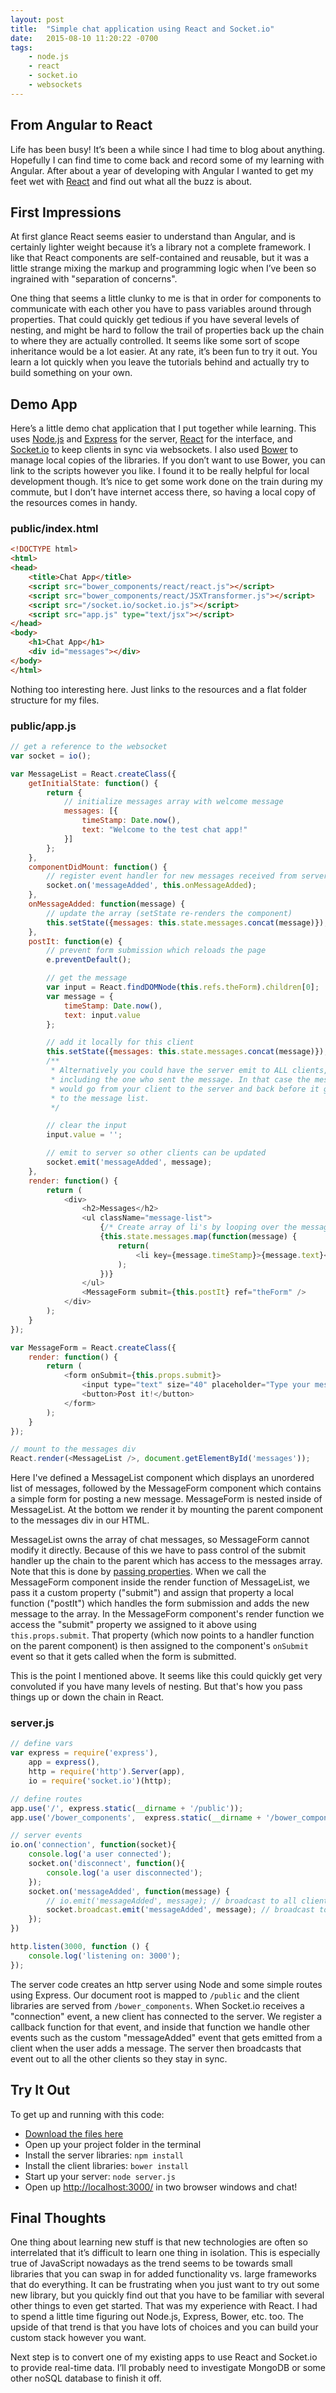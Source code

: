 ```yaml
---
layout: post
title:  "Simple chat application using React and Socket.io"
date:   2015-08-10 11:20:22 -0700
tags:
    - node.js
    - react
    - socket.io
    - websockets
---
```


## From Angular to React

Life has been busy! It’s been a while since I had time to blog about anything. Hopefully I can find time to come back and record some of my learning with Angular. After about a year of developing with Angular I wanted to get my feet wet with <a href="http://facebook.github.io/react/" target="_blank">React</a> and find out what all the buzz is about.

## First Impressions

At first glance React seems easier to understand than Angular, and is certainly lighter weight because it’s a library not a complete framework. I like that React components are self-contained and reusable, but it was a little strange mixing the markup and programming logic when I’ve been so ingrained with "separation of concerns".

One thing that seems a little clunky to me is that in order for components to communicate with each other you have to pass variables around through properties. That could quickly get tedious if you have several levels of nesting, and might be hard to follow the trail of properties back up the chain to where they are actually controlled. It seems like some sort of scope inheritance would be a lot easier. At any rate, it’s been fun to try it out. You learn a lot quickly when you leave the tutorials behind and actually try to build something on your own.

## Demo App

Here’s a little demo chat application that I put together while learning. This uses <a href="https://nodejs.org/" target="_blank">Node.js</a> and <a href="http://expressjs.com/" target="_blank">Express</a> for the server, <a href="http://facebook.github.io/react/" target="_blank">React</a> for the interface, and <a href="http://socket.io/" target="_blank">Socket.io</a> to keep clients in sync via websockets. I also used <a href="http://bower.io/" target="_blank">Bower</a> to manage local copies of the libraries. If you don’t want to use Bower, you can link to the scripts however you like. I found it to be really helpful for local development though. It’s nice to get some work done on the train during my commute, but I don’t have internet access there, so having a local copy of the resources comes in handy.

### public/index.html

```html
<!DOCTYPE html>
<html>
<head>
    <title>Chat App</title>
    <script src="bower_components/react/react.js"></script>
    <script src="bower_components/react/JSXTransformer.js"></script>
    <script src="/socket.io/socket.io.js"></script>
    <script src="app.js" type="text/jsx"></script>
</head>
<body>
    <h1>Chat App</h1>
    <div id="messages"></div>
</body>
</html>
```

Nothing too interesting here. Just links to the resources and a flat folder structure for my files.

### public/app.js

```javascript
// get a reference to the websocket
var socket = io();

var MessageList = React.createClass({
    getInitialState: function() {
        return {
            // initialize messages array with welcome message
            messages: [{
                timeStamp: Date.now(),
                text: "Welcome to the test chat app!"
            }]
        };
    },
    componentDidMount: function() {
        // register event handler for new messages received from server
        socket.on('messageAdded', this.onMessageAdded);
    },
    onMessageAdded: function(message) {
        // update the array (setState re-renders the component)
        this.setState({messages: this.state.messages.concat(message)});
    },
    postIt: function(e) {
        // prevent form submission which reloads the page
        e.preventDefault();

        // get the message
        var input = React.findDOMNode(this.refs.theForm).children[0];
        var message = {
            timeStamp: Date.now(),
            text: input.value
        };

        // add it locally for this client
        this.setState({messages: this.state.messages.concat(message)});
        /**
         * Alternatively you could have the server emit to ALL clients,
         * including the one who sent the message. In that case the message
         * would go from your client to the server and back before it got added
         * to the message list.
         */

        // clear the input
        input.value = '';

        // emit to server so other clients can be updated
        socket.emit('messageAdded', message);
    },
    render: function() {
        return (
            <div>
                <h2>Messages</h2>
                <ul className="message-list">
                    {/* Create array of li's by looping over the messages array */}
                    {this.state.messages.map(function(message) {
                        return(
                            <li key={message.timeStamp}>{message.text}</li>
                        );
                    })}
                </ul>
                <MessageForm submit={this.postIt} ref="theForm" />
            </div>
        );
    }
});

var MessageForm = React.createClass({
    render: function() {
        return (
            <form onSubmit={this.props.submit}>
                <input type="text" size="40" placeholder="Type your message here" />
                <button>Post it!</button>
            </form>
        );
    }
});

// mount to the messages div
React.render(<MessageList />, document.getElementById('messages'));
```

Here I've defined a MessageList component which displays an unordered list of messages, followed by the MessageForm component which contains a simple form for posting a new message. MessageForm is nested inside of MessageList. At the bottom we render it by mounting the parent component to the messages div in our HTML.

MessageList owns the array of chat messages, so MessageForm cannot modify it directly. Because of this we have to pass control of the submit handler up the chain to the parent which has access to the messages array. Note that this is done by <a href="https://facebook.github.io/react/tips/communicate-between-components.html" target="_blank">passing properties</a>. When we call the MessageForm component inside the render function of MessageList, we pass it a custom property ("submit") and assign that property a local function ("postIt") which handles the form submission and adds the new message to the array. In the MessageForm component's render function we access the "submit" property we assigned to it above using `this.props.submit`. That property (which now points to a handler function on the parent component) is then assigned to the component's `onSubmit` event so that it gets called when the form is submitted.

This is the point I mentioned above. It seems like this could quickly get very convoluted if you have many levels of nesting. But that's how you pass things up or down the chain in React.

### server.js

```javascript
// define vars
var express = require('express'),
    app = express(),
    http = require('http').Server(app),
    io = require('socket.io')(http);

// define routes
app.use('/', express.static(__dirname + '/public'));
app.use('/bower_components',  express.static(__dirname + '/bower_components'));

// server events
io.on('connection', function(socket){
    console.log('a user connected');
    socket.on('disconnect', function(){
        console.log('a user disconnected');
    });
    socket.on('messageAdded', function(message) {
        // io.emit('messageAdded', message); // broadcast to all clients
        socket.broadcast.emit('messageAdded', message); // broadcast to all but the sender
    });
})

http.listen(3000, function () {
    console.log('listening on: 3000');
});
```

The server code creates an http server using Node and some simple routes using Express. Our document root is mapped to `/public` and the client libraries are served from `/bower_components`. When Socket.io receives a "connection" event, a new client has connected to the server. We register a callback function for that event, and inside that function we handle other events such as the custom "messageAdded" event that gets emitted from a client when the user adds a message. The server then broadcasts that event out to all the other clients so they stay in sync.

## Try It Out

To get up and running with this code:

* [Download the files here]()
* Open up your project folder in the terminal
* Install the server libraries: `npm install`
* Install the client libraries: `bower install`
* Start up your server: `node server.js`
* Open up <a href="http://localhost:3000/" target="_blank">http://localhost:3000/</a> in two browser windows and chat!

## Final Thoughts

One thing about learning new stuff is that new technologies are often so interrelated that it’s difficult to learn one thing in isolation. This is especially true of JavaScript nowadays as the trend seems to be towards small libraries that you can swap in for added functionality vs. large frameworks that do everything. It can be frustrating when you just want to try out some new library, but you quickly find out that you have to be familiar with several other things to even get started. That was my experience with React. I had to spend a little time figuring out Node.js, Express, Bower, etc. too. The upside of that trend is that you have lots of choices and you can build your custom stack however you want.

Next step is to convert one of my existing apps to use React and Socket.io to provide real-time data. I’ll probably need to investigate MongoDB or some other noSQL database to finish it off.
